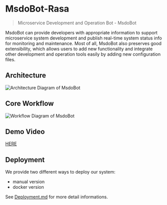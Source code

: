 # MsdoBot-Rasa

> Microservice Development and Operation Bot - MsdoBot

MsdoBot can provide developers with appropriate information to support microservice system development and publish real-time system status info for monitoring and maintenance. Most of all, MsdoBot also preserves good extensibility, which allows users to add new functionality and integrate other development and operation tools easily by adding new configuration files.

## Architecture

![Architecture Diagram of MsdoBot](./docs/img/MsdoBot-structure-v3.svg)

## Core Workflow

![Workflow Diagram of MsdoBot](./docs/img/MsdoBot-final-orchestrator-workflow.drawio.svg)

## Demo Video

[HERE](https://youtu.be/hRe_4gG_Bhc)

## Deployment

We provide two different ways to deploy our system:

- manual version
- docker version

See [Deployment.md](Deployment.md) for more detail informations.
